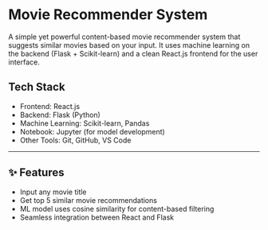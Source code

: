 #  Movie Recommender System

A simple yet powerful content-based movie recommender system that suggests similar movies based on your input. It uses machine learning on the backend (Flask + Scikit-learn) and a clean React.js frontend for the user interface.



##  Tech Stack

- Frontend: React.js
- Backend: Flask (Python)
- Machine Learning: Scikit-learn, Pandas
- Notebook: Jupyter (for model development)
- Other Tools: Git, GitHub, VS Code

---

## ✨ Features

-  Input any movie title
-  Get top 5 similar movie recommendations
-  ML model uses cosine similarity for content-based filtering
-  Seamless integration between React and Flask


